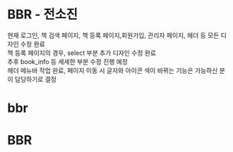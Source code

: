 # BBR - 전소진
현재 로그인, 책 검색 페이지, 책 등록 페이지,회원가입, 관리자 페이지, 헤더 등 모든 디자인 수정 완료<br>
책 등록 페이지의 경우, select 부분 추가 디자인 수정 완료<br>
추후  book_info 등 세세한 부분 수정 진행 예정<br>
헤더 메뉴바 작업 완료, 페이지 이동 시 글자와 아이콘 색이 바뀌는 기능은 가능하신 분이 담당하기로 결정<br>
# bbr  
# BBR



